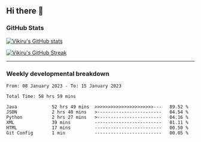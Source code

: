 ## Hi there 👋

### GitHub Stats

[![Vikiru's GitHub stats](https://github-readme-stats.vercel.app/api?username=vikiru&theme=nightowl&include_all_commits=true&count_private=true&hide=stars,contribs&show_icons=true)](https://github.com/anuraghazra/github-readme-stats)

[![Vikiru's GitHub Streak](https://streak-stats.demolab.com/?user=vikiru&theme=nightowl&hide_border=true&date_format=M%20j%5B%2C%20Y%5D)](https://github.com/DenverCoder1/github-readme-streak-stats)

---

### Weekly developmental breakdown

<!--START_SECTION:waka-->

```text
From: 08 January 2023 - To: 15 January 2023

Total Time: 58 hrs 59 mins

Java             52 hrs 49 mins  >>>>>>>>>>>>>>>>>>>>>>---   89.52 %
JSON             2 hrs 40 mins   >------------------------   04.54 %
Python           2 hrs 27 mins   >------------------------   04.16 %
XML              39 mins         -------------------------   01.11 %
HTML             17 mins         -------------------------   00.50 %
Git Config       1 min           -------------------------   00.05 %
```

<!--END_SECTION:waka-->
